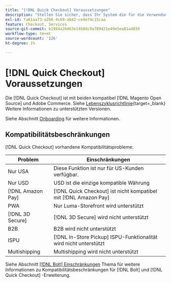 ```yaml
---
title: "[!DNL Quick Checkout] Voraussetzungen"
description: "Stellen Sie sicher, dass Ihr System die für die Verwendung der [!DNL Quick Checkout] für die Adobe Commerce-Erweiterung."
exl-id: fa61aa73-a2b6-4c69-ab42-cede74c15caa
feature: Checkout, Services
source-git-commit: b1984a26463e14b8dc9a789421e49e5ea81ad039
workflow-type: tm+mt
source-wordcount: '126'
ht-degree: 1%

---
```


# [!DNL Quick Checkout] Voraussetzungen

Die [!DNL Quick Checkout] ist mit beiden kompatibel [!DNL Magento Open Source] und Adobe Commerce. Siehe [Lebenszyklusrichtlinie](https://experienceleague.adobe.com/docs/commerce-operations/release/planning/lifecycle-policy.html){target=_blank} Weitere Informationen zu unterstützten Versionen.

Siehe Abschnitt [Onboarding](../quick-checkout/onboarding.md) für weitere Informationen.

## Kompatibilitätsbeschränkungen

[!DNL Quick Checkout] vorhandene Kompatibilitätsprobleme:

| **Problem** | **Einschränkungen** |
|----------------|-----------------|
| Nur USA | Diese Funktion ist nur für US-Kunden verfügbar. |
| Nur USD | USD ist die einzige kompatible Währung |
| [!DNL Amazon Pay] | [!DNL Quick Checkout] ist nicht kompatibel mit [!DNL Amazon Pay] |
| PWA | Nur Luma-Storefront wird unterstützt |
| [!DNL 3D Secure] | [!DNL 3D Secure] wird nicht unterstützt |
| B2B | B2B wird nicht unterstützt |
| ISPU | [!DNL In-Store Pickup] ISPU-Funktionalität wird nicht unterstützt |
| Multishipping | Multishipping wird nicht unterstützt |

Siehe Abschnitt [[!DNL Bolt] Einschränkungen](https://help.bolt.com/integrations/adobe-quick-checkout/set-up/#limitations) Thema für weitere Informationen zu Kompatibilitätsbeschränkungen für [!DNL Bolt] und [!DNL Quick Checkout] -Erweiterung.
